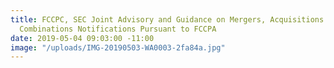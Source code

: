 ```yaml
---
title: FCCPC, SEC Joint Advisory and Guidance on Mergers, Acquisitions and Other Business
  Combinations Notifications Pursuant to FCCPA
date: 2019-05-04 09:03:00 -11:00
image: "/uploads/IMG-20190503-WA0003-2fa84a.jpg"
---
```


